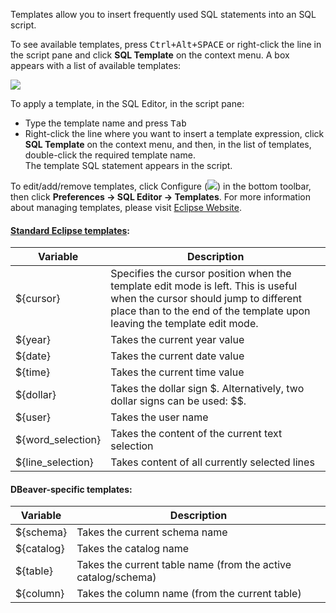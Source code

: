Templates allow you to insert frequently used SQL statements into an SQL script.

To see available templates, press <kbd>Ctrl+Alt+SPACE</kbd> or right-click the line in the script pane and click **SQL Template** on the context menu. A box appears with a list of available templates:

<img src="https://www.dropbox.com/s/k0lvcfrnjcyfxg4/Available%20templates.png?raw=1"/>

To apply a template, in the SQL Editor, in the script pane:
* Type the template name and press <kbd>Tab</kbd>
* Right-click the line where you want to insert a template expression, click **SQL Template** on the context menu, and then, in the list of templates, double-click the required template name.  
The template SQL statement appears in the script.
  
To edit/add/remove templates, click Configure (<img src="https://www.dropbox.com/s/h01225sper0kfjw/Configure%20columns%20icon.png?raw=1"/>) in the bottom toolbar, then click **Preferences -> SQL Editor -> Templates**. 
For more information about managing templates, please visit [Eclipse Website](http://help.eclipse.org/juno/index.jsp?topic=%2Forg.eclipse.jdt.doc.user%2Fconcepts%2Fconcept-editor-templates.htm).

#### [Standard Eclipse templates](http://help.eclipse.org/juno/topic/org.eclipse.jdt.doc.user/concepts/concept-template-variables.htm?cp=1_2_6_0):  

| Variable | Description |
-----------|-------------|
|${cursor} | Specifies the cursor position when the template edit mode is left. This is useful when the cursor should jump to different place than to the end of the template upon leaving the template edit mode. |
|${year} | Takes the current year value |
|${date} | Takes the current date value |
|${time} | Takes the current time value |
|${dollar} | Takes the dollar sign $. Alternatively, two dollar signs can be used: $$. |
|${user} | Takes the user name |
|${word_selection} | Takes the content of the current text selection |
|${line_selection} | Takes content of all currently selected lines

#### DBeaver-specific templates:  

| Variable | Description |
-----------|-------------|
|${schema} | Takes the current schema name |
|${catalog} | Takes the catalog name |
|${table} | Takes the current table name (from the active catalog/schema) |
|${column} | Takes the column name (from the current table) |

